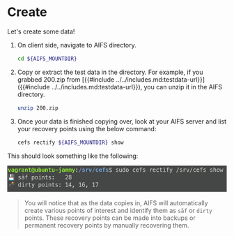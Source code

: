 # Create

Let's create some data!

1. On client side, navigate to AIFS directory.

    ``` bash
    cd ${AIFS_MOUNTDIR}
    ```

2. Copy or extract the test data in the directory. For example, if you
  grabbed 200.zip from
  [{{#include ../../includes.md:testdata-url}}]({{#include ../../includes.md:testdata-url}}),
  you can unzip it in the AIFS directory.

    ``` bash
    unzip 200.zip
    ```

3. Once your data is finished copying over, look at your AIFS server
  and list your recovery points using the below command:

    ``` bash
    cefs rectify ${AIFS_MOUNTDIR} show
    ```

This should look something like the following:

![cefs rectify show](../../media/1.0.8-rc2/cefs-rectify-show.png "cefs rectify show")

> You will notice that as the data copies in, AIFS will automatically
  create various points of interest and identify them as `sāf` or
  `dirty` points. These recovery points can be made into backups or
  permanent recovery points by manually recovering them.
